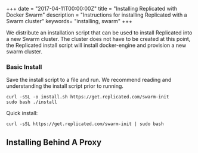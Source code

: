 +++
date = "2017-04-11T00:00:00Z"
title = "Installing Replicated with Docker Swarm"
description = "Instructions for installing Replicated with a Swarm cluster"
keywords= "installing, swarm"
+++

We distribute an installation script that can be used to install Replicated into a new Swarm cluster. The cluster does not have to be created at this point, the Replicated install script will install docker-engine and provision a new swarm cluster.

### Basic Install

Save the install script to a file and run. We recommend reading and understanding the install script prior to running.

```shell
curl -sSL -o install.sh https://get.replicated.com/swarm-init
sudo bash ./install
```

Quick install:

```shell
curl -sSL https://get.replicated.com/swarm-init | sudo bash
```

## Installing Behind A Proxy

